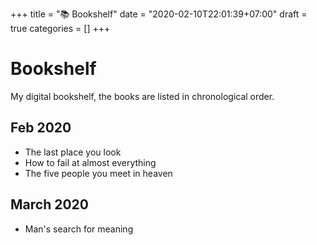 +++
title = "📚 Bookshelf"
date = "2020-02-10T22:01:39+07:00"
draft = true
categories = []
+++

# Bookshelf

My digital bookshelf, the books are listed in chronological order.

## Feb 2020

- The last place you look
- How to fail at almost everything
- The five people you meet in heaven

## March 2020

- Man's search for meaning
